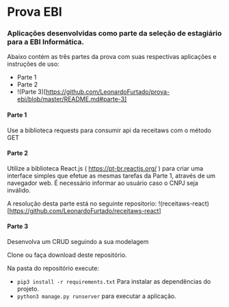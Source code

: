 # Prova EBI

### Aplicações desenvolvidas como parte da seleção de estagiário para a EBI Informática.

Abaixo contém as três partes da prova com suas respectivas aplicações e instruções de uso:

- Parte 1
- Parte 2
- !(Parte 3)[https://github.com/LeonardoFurtado/prova-ebi/blob/master/README.md#parte-3]


#### Parte 1

Use a biblioteca requests para consumir api da receitaws com o método GET

#### Parte 2

Utilize a biblioteca React.js ( https://pt-br.reactjs.org/ ) para criar uma interface simples que efetue as mesmas tarefas da Parte 1, através de um navegador web. É necessário informar ao usuário caso o CNPJ seja inválido.

A resolução desta parte está no seguinte repositorio: !(receitaws-react)[https://github.com/LeonardoFurtado/receitaws-react]

#### Parte 3

Desenvolva um CRUD seguindo a sua modelagem

Clone ou faça download deste repositório.

Na pasta do repositório execute:
- `pip3 install -r requirements.txt` Para instalar as dependências do projeto.
- `python3 manage.py runserver` para executar a aplicação.

